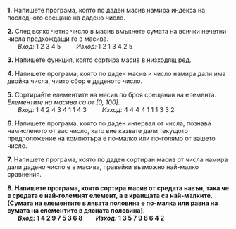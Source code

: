 **1.** Напишете програма, която по даден масив намира индекса на последното срещане на дадено число.  
  
**2.** След всяко четно число в масив вмъкнете сумата на всички нечетни числа предхождащи го в масива.  
 &nbsp; &nbsp; &nbsp; *Вход:* 1 2 3 4 5 &nbsp; &nbsp; &nbsp; &nbsp; *Изход:* 1 2 1 3 4 2 5  
  
**3.** Напишете функция, която сортира масив в низходящ ред.  
  
**4.** Напишете програма, която по даден масив и число намира дали има двойка числа, чиито сбор е даденото число.  
  
**5.** Сортирайте елементите на масив по броя срещания на елемента. *Елементите на масива са от [0, 100].*  
 &nbsp; &nbsp; &nbsp; *Вход:* 1 4 2 4 3 4 1 1 4 3 &nbsp; &nbsp; &nbsp; &nbsp; *Изход:* 4 4 4 4 1 1 1 3 3 2  
  
**6.** Напишете програма, която по даден интервал от числа, познава намисленото от вас число, като вие казвате дали текущото предположение на компютъра е по-малко или по-голямо от вашето число.  
  
**7.** Напишете програма, която по даден сортиран масив от числа намира дали дадено число е в масива, правейки възможно най-малко сравнения.  
  
**8. Напишете програма, която сортира масив от средата навън, така че в средата е най-големият елемент, а в краищата са най-малките. (Сумата на елементите в лявата половина е по-малка или равна на сумата на елементите в дясната половина).**  
 &nbsp; &nbsp; &nbsp; ***Вход:* 1 4 2 9 7 5 3 6 8 &nbsp; &nbsp; &nbsp; &nbsp; *Изход:* 1 3 5 7 9 8 6 4 2**  

